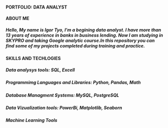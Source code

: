 #### PORTFOLIO: DATA ANALYST
#### ABOUT ME
##### Hello, My name is Igor Tyo, I'm a begining data analyst. I have more than 13 years of experience in banks in business lending. Now I am studying in SKYPRO and taking Google analytic course.In this repository you can find some of my projects completed during training and practice. 
#### SKILLS AND TECHLOGIES
##### Data analysys tools: SQL, Excell
##### <p>Programmimg Languages and Libraries: Python, Pandas, Math<br> 
##### Database Managment Systems: MySQL, PostgreSQL
##### Data Vizualization tools: PowerBi, Matplotlib, Seaborn
##### Machine Learning Tools
